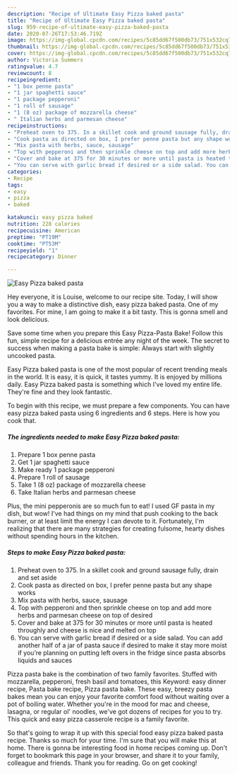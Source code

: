 ```yaml
---
description: "Recipe of Ultimate Easy Pizza baked pasta"
title: "Recipe of Ultimate Easy Pizza baked pasta"
slug: 959-recipe-of-ultimate-easy-pizza-baked-pasta
date: 2020-07-26T17:53:46.719Z
image: https://img-global.cpcdn.com/recipes/5c85dd67f500db73/751x532cq70/easy-pizza-baked-pasta-recipe-main-photo.jpg
thumbnail: https://img-global.cpcdn.com/recipes/5c85dd67f500db73/751x532cq70/easy-pizza-baked-pasta-recipe-main-photo.jpg
cover: https://img-global.cpcdn.com/recipes/5c85dd67f500db73/751x532cq70/easy-pizza-baked-pasta-recipe-main-photo.jpg
author: Victoria Summers
ratingvalue: 4.7
reviewcount: 8
recipeingredient:
- "1 box penne pasta"
- "1 jar spaghetti sauce"
- "1 package pepperoni"
- "1 roll of sausage"
- "1 (8 oz) package of mozzarella cheese"
- " Italian herbs and parmesan cheese"
recipeinstructions:
- "Preheat oven to 375. In a skillet cook and ground sausage fully, drain and set aside"
- "Cook pasta as directed on box, I prefer penne pasta but any shape works"
- "Mix pasta with herbs, sauce, sausage"
- "Top with pepperoni and then sprinkle cheese on top and add more herbs and parmesan cheese on top of desired"
- "Cover and bake at 375 for 30 minutes or more until pasta is heated throughly and cheese is nice and melted on top"
- "You can serve with garlic bread if desired or a side salad. You can add another half of a jar of pasta sauce if desired to make it stay more moist if you’re planning on putting left overs in the fridge since pasta absorbs liquids and sauces"
categories:
- Recipe
tags:
- easy
- pizza
- baked

katakunci: easy pizza baked 
nutrition: 228 calories
recipecuisine: American
preptime: "PT19M"
cooktime: "PT53M"
recipeyield: "1"
recipecategory: Dinner

---
```



![Easy Pizza baked pasta](https://img-global.cpcdn.com/recipes/5c85dd67f500db73/751x532cq70/easy-pizza-baked-pasta-recipe-main-photo.jpg)

Hey everyone, it is Louise, welcome to our recipe site. Today, I will show you a way to make a distinctive dish, easy pizza baked pasta. One of my favorites. For mine, I am going to make it a bit tasty. This is gonna smell and look delicious.

Save some time when you prepare this Easy Pizza-Pasta Bake! Follow this fun, simple recipe for a delicious entrée any night of the week. The secret to success when making a pasta bake is simple: Always start with slightly uncooked pasta.

Easy Pizza baked pasta is one of the most popular of recent trending meals in the world. It is easy, it is quick, it tastes yummy. It is enjoyed by millions daily. Easy Pizza baked pasta is something which I've loved my entire life. They're fine and they look fantastic.


To begin with this recipe, we must prepare a few components. You can have easy pizza baked pasta using 6 ingredients and 6 steps. Here is how you cook that.

<!--inarticleads1-->

##### The ingredients needed to make Easy Pizza baked pasta:

1. Prepare 1 box penne pasta
1. Get 1 jar spaghetti sauce
1. Make ready 1 package pepperoni
1. Prepare 1 roll of sausage
1. Take 1 (8 oz) package of mozzarella cheese
1. Take  Italian herbs and parmesan cheese


Plus, the mini pepperonis are so much fun to eat! I used GF pasta in my dish, but wow! I&#39;ve had things on my mind that push cooking to the back burner, or at least limit the energy I can devote to it. Fortunately, I&#39;m realizing that there are many strategies for creating fulsome, hearty dishes without spending hours in the kitchen. 

<!--inarticleads2-->

##### Steps to make Easy Pizza baked pasta:

1. Preheat oven to 375. In a skillet cook and ground sausage fully, drain and set aside
1. Cook pasta as directed on box, I prefer penne pasta but any shape works
1. Mix pasta with herbs, sauce, sausage
1. Top with pepperoni and then sprinkle cheese on top and add more herbs and parmesan cheese on top of desired
1. Cover and bake at 375 for 30 minutes or more until pasta is heated throughly and cheese is nice and melted on top
1. You can serve with garlic bread if desired or a side salad. You can add another half of a jar of pasta sauce if desired to make it stay more moist if you’re planning on putting left overs in the fridge since pasta absorbs liquids and sauces


Pizza pasta bake is the combination of two family favorites. Stuffed with mozzarella, pepperoni, fresh basil and tomatoes, this Keyword: easy dinner recipe, Pasta bake recipe, Pizza pasta bake. These easy, breezy pasta bakes mean you can enjoy your favorite comfort food without waiting over a pot of boiling water. Whether you&#39;re in the mood for mac and cheese, lasagna, or regular ol&#39; noodles, we&#39;ve got dozens of recipes for you to try. This quick and easy pizza casserole recipe is a family favorite. 

So that's going to wrap it up with this special food easy pizza baked pasta recipe. Thanks so much for your time. I'm sure that you will make this at home. There is gonna be interesting food in home recipes coming up. Don't forget to bookmark this page in your browser, and share it to your family, colleague and friends. Thank you for reading. Go on get cooking!
